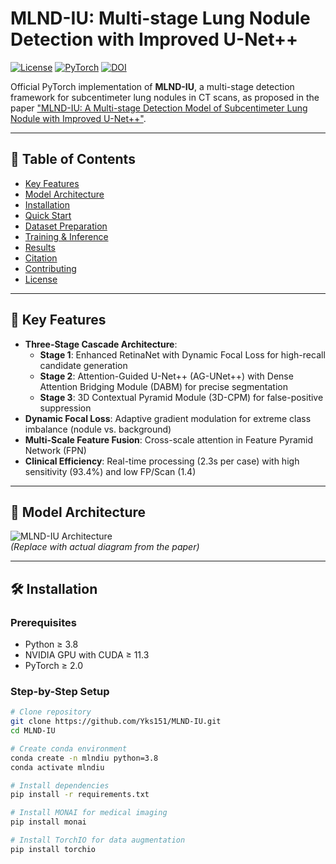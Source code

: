 # MLND-IU: Multi-stage Lung Nodule Detection with Improved U-Net++

[![License](https://img.shields.io/badge/License-MIT-blue.svg)](LICENSE)
[![PyTorch](https://img.shields.io/badge/PyTorch-2.0+-red.svg)](https://pytorch.org/)
[![DOI](https://img.shields.io/badge/DOI-10.xxxx/xxxxx-green)]()

Official PyTorch implementation of **MLND-IU**, a multi-stage detection framework for subcentimeter lung nodules in CT scans, as proposed in the paper ["MLND-IU: A Multi-stage Detection Model of Subcentimeter Lung Nodule with Improved U-Net++"](#).

---

## 📌 Table of Contents
- [Key Features](#-key-features)
- [Model Architecture](#-model-architecture)
- [Installation](#-installation)
- [Quick Start](#-quick-start)
- [Dataset Preparation](#-dataset-preparation)
- [Training & Inference](#-training--inference)
- [Results](#-results)
- [Citation](#-citation)
- [Contributing](#-contributing)
- [License](#-license)

---

## 🌟 Key Features
- **Three-Stage Cascade Architecture**:  
  - **Stage 1**: Enhanced RetinaNet with Dynamic Focal Loss for high-recall candidate generation
  - **Stage 2**: Attention-Guided U-Net++ (AG-UNet++) with Dense Attention Bridging Module (DABM) for precise segmentation
  - **Stage 3**: 3D Contextual Pyramid Module (3D-CPM) for false-positive suppression
- **Dynamic Focal Loss**: Adaptive gradient modulation for extreme class imbalance (nodule vs. background)
- **Multi-Scale Feature Fusion**: Cross-scale attention in Feature Pyramid Network (FPN)
- **Clinical Efficiency**: Real-time processing (2.3s per case) with high sensitivity (93.4%) and low FP/Scan (1.4)

---

## 🧠 Model Architecture
![MLND-IU Architecture](docs/architecture.png)  
*(Replace with actual diagram from the paper)*

---

## 🛠 Installation
### Prerequisites
- Python ≥ 3.8
- NVIDIA GPU with CUDA ≥ 11.3
- PyTorch ≥ 2.0

### Step-by-Step Setup
```bash
# Clone repository
git clone https://github.com/Yks151/MLND-IU.git
cd MLND-IU

# Create conda environment
conda create -n mlndiu python=3.8
conda activate mlndiu

# Install dependencies
pip install -r requirements.txt

# Install MONAI for medical imaging
pip install monai

# Install TorchIO for data augmentation
pip install torchio
